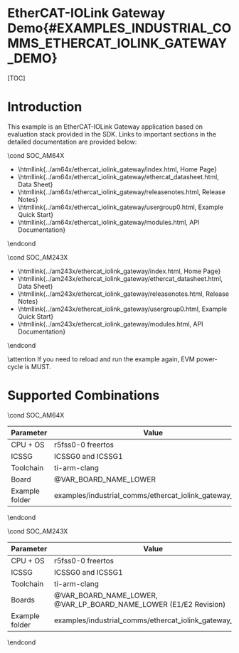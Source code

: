 # EtherCAT-IOLink Gateway Demo{#EXAMPLES_INDUSTRIAL_COMMS_ETHERCAT_IOLINK_GATEWAY_DEMO}

[TOC]

# Introduction

This example is an EtherCAT-IOLink Gateway application based on evaluation stack provided in the SDK. Links to important sections in the detailed documentation are provided below:

\cond SOC_AM64X

- \htmllink{../am64x/ethercat_iolink_gateway/index.html, Home Page}
- \htmllink{../am64x/ethercat_iolink_gateway/ethercat_datasheet.html, Data Sheet}
- \htmllink{../am64x/ethercat_iolink_gateway/releasenotes.html, Release Notes}
- \htmllink{../am64x/ethercat_iolink_gateway/usergroup0.html, Example Quick Start}
- \htmllink{../am64x/ethercat_iolink_gateway/modules.html, API Documentation}

\endcond

\cond SOC_AM243X

- \htmllink{../am243x/ethercat_iolink_gateway/index.html, Home Page}
- \htmllink{../am243x/ethercat_iolink_gateway/ethercat_datasheet.html, Data Sheet}
- \htmllink{../am243x/ethercat_iolink_gateway/releasenotes.html, Release Notes}
- \htmllink{../am243x/ethercat_iolink_gateway/usergroup0.html, Example Quick Start}
- \htmllink{../am243x/ethercat_iolink_gateway/modules.html, API Documentation}

\endcond

\attention If you need to reload and run the example again, EVM power-cycle is MUST.

# Supported Combinations

\cond SOC_AM64X

 Parameter      | Value
 ---------------|-----------
 CPU + OS       | r5fss0-0 freertos
 ICSSG          | ICSSG0 and ICSSG1
 Toolchain      | ti-arm-clang
 Board          | @VAR_BOARD_NAME_LOWER
 Example folder | examples/industrial_comms/ethercat_iolink_gateway_demo

\endcond

\cond SOC_AM243X

 Parameter      | Value
 ---------------|-----------
 CPU + OS       | r5fss0-0 freertos
 ICSSG          | ICSSG0 and ICSSG1
 Toolchain      | ti-arm-clang
 Boards         | @VAR_BOARD_NAME_LOWER, @VAR_LP_BOARD_NAME_LOWER (E1/E2 Revision)
 Example folder | examples/industrial_comms/ethercat_iolink_gateway_demo

\endcond
